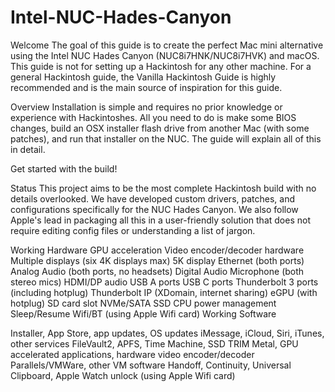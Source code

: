 # Intel-NUC-Hades-Canyon
Welcome
The goal of this guide is to create the perfect Mac mini alternative using the Intel NUC Hades Canyon (NUC8i7HNK/NUC8i7HVK) and macOS. This guide is not for setting up a Hackintosh for any other machine. For a general Hackintosh guide, the Vanilla Hackintosh Guide is highly recommended and is the main source of inspiration for this guide.

Overview
Installation is simple and requires no prior knowledge or experience with Hackintoshes. All you need to do is make some BIOS changes, build an OSX installer flash drive from another Mac (with some patches), and run that installer on the NUC. The guide will explain all of this in detail.

Get started with the build!

Status
This project aims to be the most complete Hackintosh build with no details overlooked. We have developed custom drivers, patches, and configurations specifically for the NUC Hades Canyon. We also follow Apple's lead in packaging all this in a user-friendly solution that does not require editing config files or understanding a list of jargon.

Working Hardware
 GPU acceleration
 Video encoder/decoder hardware
 Multiple displays (six 4K displays max)
 5K display
 Ethernet (both ports)
 Analog Audio (both ports, no headsets)
 Digital Audio
 Microphone (both stereo mics)
 HDMI/DP audio
 USB A ports
 USB C ports
 Thunderbolt 3 ports (including hotplug)
 Thunderbolt IP (XDomain, internet sharing)
 eGPU (with hotplug)
 SD card slot
 NVMe/SATA SSD
 CPU power management
 Sleep/Resume
 Wifi/BT (using Apple Wifi card)
Working Software

 Installer, App Store, app updates, OS updates
 iMessage, iCloud, Siri, iTunes, other services
 FileVault2, APFS, Time Machine, SSD TRIM
 Metal, GPU accelerated applications, hardware video encoder/decoder
 Parallels/VMWare, other VM software
 Handoff, Continuity, Universal Clipboard, Apple Watch unlock (using Apple Wifi card)
